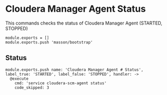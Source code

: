 
# Cloudera Manager Agent Status

This commands checks the status of Cloudera Manager Agent (STARTED, STOPPED)

    module.exports = []
    module.exports.push 'masson/bootstrap'

## Status

    module.exports.push name: 'Cloudera Manager Agent # Status', label_true: 'STARTED', label_false: 'STOPPED', handler: ->
      @execute
        cmd: 'service cloudera-scm-agent status'
        code_skipped: 3
